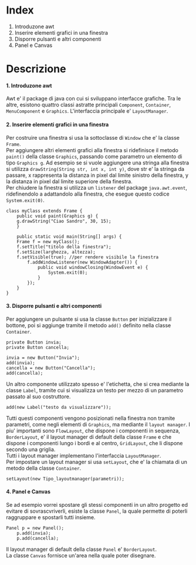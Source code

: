 # Index
1. Introduzone awt
2. Inserire elementi grafici in una finestra
3. Disporre pulsanti e altri componenti
4. Panel e Canvas

# Descrizione

#### 1. Introduzone awt
Awt e' il package di java con cui si sviluppano interfacce grafiche. Tra le altre, esistono quattro classi astratte principali `Component`, `Container`, `MenuComponent` e `Graphics`. L'interfaccia principale e' `LayoutManager`.

#### 2. Inserire elementi grafici in una finestra
Per costruire una finestra si usa la sottoclasse di `Window` che e' la classe `Frame`.</br>
Per aggiungere altri elementi grafici alla finestra si ridefinisce il metodo `paint()` della classe `Graphics`, passando come parametro un elemento di tipo `Graphics g`.
Ad esempio se si vuole aggiungere una stringa alla finestra si utilizza `drawString(String str, int x, int y)`, dove str e' la stringa da passare, x rappresenta la distanza in pixel dal limite sinistro della finestra, y la distanza in pixel dal limite superiore della finestra.</br>
Per chiudere la finestra si utilizza un `listener` del package `java.awt.event`, ridefinendolo a adattandolo alla finestra, che esegue questo codice `System.exit(0)`.

```
class myClass extends Frame {
	public void paint(Graphics g) {
	g.drawString("Ciao Sandro", 30, 15);
	}
	
	public static void main(String[] args) {
	Frame f = new myClass();
	f.setTitle("titolo della finestra");
	f.setSize(larghezza, altezza);
	f.setVisible(true); //per rendere visibile la finestra
		f.addWindowListener(new WindowAdapter()) {
			public void windowClosing(WindowEvent e) {
				System.exit(0);
			}
		});
	}
}				
```

#### 3. Disporre pulsanti e altri componenti
Per aggiungere un pulsante si usa la classe `Button` per inizializzare il bottone, poi si aggiunge tramite il metodo `add()` definito nella classe `Container`.

```
private Button invia;
private Button cancella;

invia = new Button("Invia");
add(invia);
cancella = new Button("Cancella");
add(cancella);

```
Un altro componente utilizzato spesso e' l'etichetta, che si crea mediante la classe `Label`, tramite cui si visualizza un testo per mezzo di un parametro passato al suo costruttore.

```
add(new Label("testo da visualizzare"));
```
Tutti questi componenti vengono posizionati nella finestra non tramite parametri, come negli elementi di `Graphics`, ma mediante il `layout manager`. I piu' importanti sono `FlowLayout`, che dispone i componenti in sequenza, `BorderLayout`, e' il layout manager di default della classe `Frame` e che dispone i componenti lungo i bordi e al centro, `GridLayout`, che li dispone secondo una griglia.</br>
Tutti i layout manager implementano l'interfaccia `LayoutManager`.</br>
Per impostare un layout manager si usa `setLayout`, che e' la chiamata di un metodo della classe `Container`.

```
setLayout(new Tipo_layoutmanager(parametri));
```
#### 4. Panel e Canvas 
Se ad esempio vorrei spostare gli stessi componenti in un altro progetto ed evitare di sovrascvriverli, esiste la classe `Panel`, la quale permette di poterli raggruppare e spostarli tutti insieme.
 
```
Panel p = new Panel();
	p.add(invia);
	p.add(cancella);
```
Il layout manager di default della classe `Panel` e' `BorderLayout`.</br>
La classe `Canvas` fornisce un'area nella quale poter disegnare.
